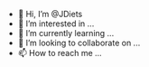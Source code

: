- 👋 Hi, I’m @JDiets
- 👀 I’m interested in ...
- 🌱 I’m currently learning ...
- 💞️ I’m looking to collaborate on ...
- 📫 How to reach me ...

<!---
JDiets/JDiets is a ✨ special ✨ repository because its `README.md` (this file) appears on your GitHub profile.
You can click the Preview link to take a look at your changes.
--->
